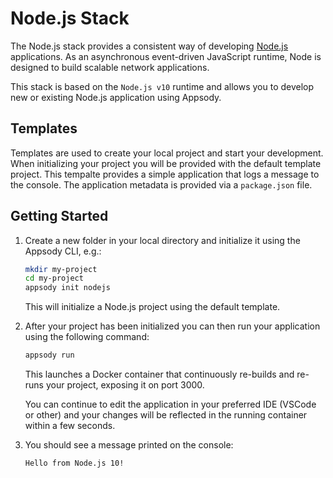 # Node.js Stack

The Node.js stack provides a consistent way of developing [Node.js](https://nodejs.org/) applications. As an asynchronous event-driven JavaScript runtime, Node is designed to build scalable network applications.

This stack is based on the `Node.js v10` runtime and allows you to develop new or existing Node.js application using Appsody.

## Templates

Templates are used to create your local project and start your development. When initializing your project you will be provided with the default template project. This tempalte provides a simple application that logs a message to the console. The application metadata is provided via a `package.json` file.

## Getting Started

1. Create a new folder in your local directory and initialize it using the Appsody CLI, e.g.:

    ```bash
    mkdir my-project
    cd my-project
    appsody init nodejs
    ```
    This will initialize a Node.js project using the default template.

1. After your project has been initialized you can then run your application using the following command:

    ```bash
    appsody run
    ```

    This launches a Docker container that continuously re-builds and re-runs your project, exposing it on port 3000.

    You can continue to edit the application in your preferred IDE (VSCode or other) and your changes will be reflected in the running container within a few seconds.

1. You should see a message printed on the console:

    ```Hello from Node.js 10!```